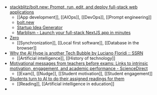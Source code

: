 - [stackblitz/bolt.new: Prompt, run, edit, and deploy full-stack web applications](https://github.com/stackblitz/bolt.new)
	- [[App development]], [[AIOps]], [[DevOps]], [[Prompt engineering]]
	- [bolt.new](https://bolt.new/)
	- [Startup Idea Generator](https://johnrush.me/startup-idea-generator/)
	- [Marblism - Launch your full-stack NextJS app in minutes](https://www.marblism.com/)
- [Zero](https://zerosync.dev/)
	- [[Synchronization]], [[Local first software]], [[Database in the browser]]
- [Why the AI Hype is another Tech Bubble by Luciano Floridi :: SSRN](https://papers.ssrn.com/sol3/papers.cfm?abstract_id=4960826#:~:text=Luciano%20Floridi,-Yale%20University%20%2D%20Digital&text=This%20article%20argues%20that%20the,and%20the%20Tech%20Stock%20Bubble)
	- [[Artificial intelligence]], [[History of technology]]
- [Motivational messages from teachers before exams: Links to intrinsic motivation, engagement, and academic performance - ScienceDirect](https://www.sciencedirect.com/science/article/pii/S0742051X2400283X)
	- [[Exam]], [[Nudge]], [[Student motivation]], [[Student engagement]]
- [Students turn to AI to do their assigned readings for them](https://www.insidehighered.com/news/students/academics/2024/09/25/students-turn-ai-do-their-assigned-readings-them?trk=feed_main-feed-card_feed-article-content)
	- [[Reading]], [[Artificial intelligence in education]]
-